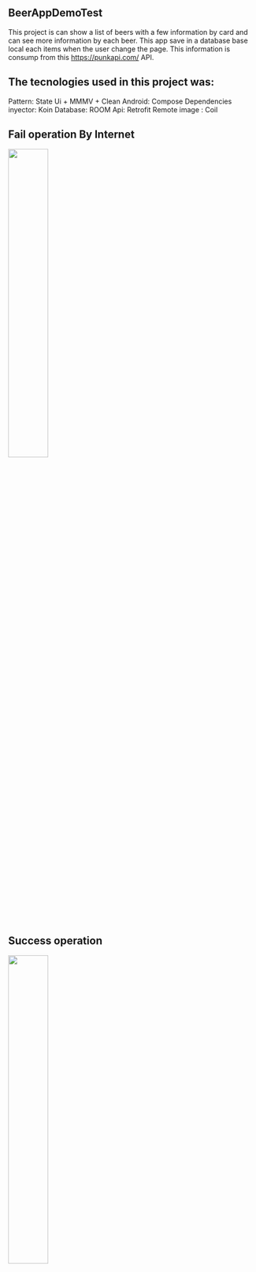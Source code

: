 ## BeerAppDemoTest

This project is can show a list of beers with a few information by card and can see more information by each beer.
This app save in a database base local each items when the user change the page. 
This information is consump from this https://punkapi.com/ API.

## The tecnologies used in this project was:

Pattern: State Ui + MMMV + Clean
Android: Compose
Dependencies inyector: Koin 
Database: ROOM
Api: Retrofit
Remote image : Coil

## Fail operation By Internet 
<img src="https://github.com/rendondeveloper/BeerAppDemoTest/assets/42813444/ba30dfbf-2989-4ad8-8b26-e97ed8f1ef63" width="40%"/>

## Success operation
<img src="https://github.com/rendondeveloper/BeerAppDemoTest/assets/42813444/9491a635-18e6-419a-b474-81973d1b7b13" width="40%"/>

